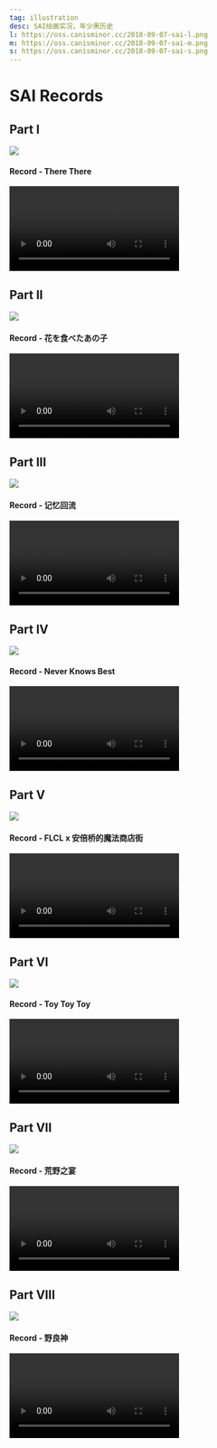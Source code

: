 ```yaml
---
tag: illustration
desc: SAI绘画实况，年少黑历史
l: https://oss.canisminor.cc/2018-09-07-sai-l.png
m: https://oss.canisminor.cc/2018-09-07-sai-m.png
s: https://oss.canisminor.cc/2018-09-07-sai-s.png
---
```


# SAI Records

## Part I

![](https://oss.canisminor.cc/2018-09-07-035754.jpg)

#### Record - There There

![video](https://oss.canisminor.cc/sai-2.mp4)

## Part II

![](https://oss.canisminor.cc/2018-09-07-040426.jpg)

#### Record - 花を食べたあの子

![video](https://oss.canisminor.cc/sai-1.mp4)

## Part III

![](https://oss.canisminor.cc/2018-09-07-040350.jpg)

#### Record - 记忆回流

![video](https://oss.canisminor.cc/sai-3.mp4)

## Part IV

![](https://oss.canisminor.cc/2018-09-07-040513.jpg)

#### Record - Never Knows Best

![video](https://oss.canisminor.cc/sai-4.mp4)

## Part V

![](https://oss.canisminor.cc/2018-09-07-040620.jpg)

#### Record - FLCL x 安倍桥的魔法商店街

![video](https://oss.canisminor.cc/sai-7.mp4)

## Part VI

![](https://oss.canisminor.cc/2018-09-07-040738.jpg)

#### Record - Toy Toy Toy

![video](https://oss.canisminor.cc/sai-8.mp4)

## Part VII

![](https://oss.canisminor.cc/2018-09-07-040528.jpg)

#### Record - 荒野之宴

![video](https://oss.canisminor.cc/sai-5.mp4)

## Part VIII

![](https://oss.canisminor.cc/2018-09-07-040546.jpg)

#### Record - 野良神

![video](https://oss.canisminor.cc/sai-6.mp4)
